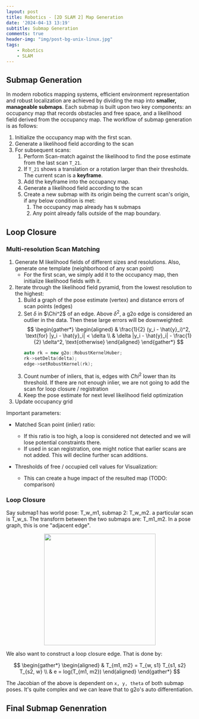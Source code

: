 ```yaml
---
layout: post
title: Robotics - [2D SLAM 2] Map Generation
date: '2024-04-13 13:19'
subtitle: Submap Generation
comments: true
header-img: "img/post-bg-unix-linux.jpg"
tags:
    - Robotics
    - SLAM
---
```


## Submap Generation

In modern robotics mapping systems, efficient environment representation and robust localization are achieved by dividing the map into **smaller, manageable submaps**. Each submap is built upon two key components: an occupancy map that records obstacles and free space, and a likelihood field derived from the occupancy map. The workflow of submap generation is as follows:

1. Initialize the occupancy map with the first scan. 
2. Generate a likelihood field according to the scan
3. For subsequent scans:
    1. Perform Scan-match against the likelihood to find the pose estimate from the last scan `T_21`. 
    2. If `T_21` shows a translation or a rotation larger than their thresholds. The current scan is a **keyframe**. 
    3. Add the keyframe into the occupancy map. 
    4. Generate a likelihood field according to the scan
    5. Create a new submap with its origin being the current scan's origin, if any below condition is met:
        1. The occupancy map already has `N` submaps
        2. Any point already falls outside of the map boundary. 

## Loop Closure

### Multi-resolution Scan Matching

1. Generate M likelihood fields of different sizes and resolutions. Also, generate one template (neighborhood of any scan point)
    - For the first scan, we simply add it to the occupancy map, then initialize likelihood fields with it.
2. Iterate through the likelihood field pyramid, from the lowest resolution to the highest:
    1. Build a graph of the pose estimate (vertex) and distance errors of scan points (edges)
    2. Set $\delta$ in $\Chi^2$ of an edge. Above $\delta^2$, a g2o edge is considered an outlier in the data. Then these large errors will be downweighted:
        $$
        \begin{gather*}
        \begin{aligned}
        & \frac{1}{2} (y_i - \hat{y}_i)^2, \text{for} |y_i - \hat{y}_i| < \delta
        \\ &
        \delta |y_i - \hat{y}_i| - \frac{1}{2} \delta^2, \text{otherwise}
        \end{aligned}
        \end{gather*}
        $$
        ```cpp
        auto rk = new g2o::RobustKernelHuber;
        rk->setDelta(delta);
        edge->setRobustKernel(rk);
        ```
    3. Count number of inliers, that is, edges with $Chi^2$ lower than its threshold. If there are not enough inlier, we are not going to add the scan for loop closure / registration
    4. Keep the pose estimate for next level likelihood field optimization
3. Update occupancy grid

Important parameters:

- Matched Scan point (inlier) ratio:
    - If this ratio is too high, a loop is considered not detected and we will lose potential constraints there. 
    - If used in scan registration, one might notice that earlier scans are not added. This will decline further scan additions.

- Thresholds of free / occupied cell values for Visualization:
    - This can create a huge impact of the resulted map (TODO: comparison)

### Loop Closure

Say submap1 has world pose: T_w_m1, submap 2: T_w_m2. a particular scan is T_w_s. The transform between the two submaps are: T_m1_m2. In a pose graph, this is one "adjacent edge". 

<div style="text-align: center;">
    <p align="center">
       <figure>
            <img src="https://github.com/user-attachments/assets/d4473c0d-02b0-43c2-a7b5-0252831bb874" height="300" alt=""/>
       </figure>
    </p>
</div>

We also want to construct a loop closure edge. That is done by:


$$
\begin{gather*}
\begin{aligned}
& T_{m1, m2} = T_{w, s1} T_{s1, s2} T_{s2, w}
\\ &
e = log(T_{m1, m2})
\end{aligned}
\end{gather*}
$$

The Jacobian of the above is dependent on `x, y, theta` of both submap poses. It's quite complex and we can leave that to g2o's auto differentiation.

## Final Submap  Genenration
